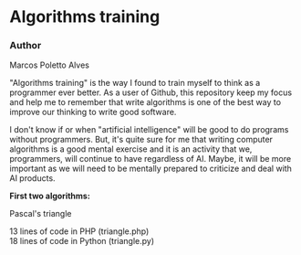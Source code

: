 # Algorithms training

### Author

Marcos Poletto Alves

"Algorithms training" is the way I found to train myself to think as a programmer ever better. As a user of Github, this repository keep my focus and help me to remember that write algorithms is one of the best way to improve our thinking to write good software.

I don't know if or when "artificial intelligence" will be good to do programs without programmers. But, it's quite sure for me that writing computer algorithms is a good mental exercise and it is an activity that we, programmers, will continue to have regardless of AI. Maybe, it will be more important as we will need to be mentally prepared to criticize and deal with AI products.

**First two algorithms:**

Pascal's triangle

13 lines of code in PHP (triangle.php)  
18 lines of code in Python (triangle.py)